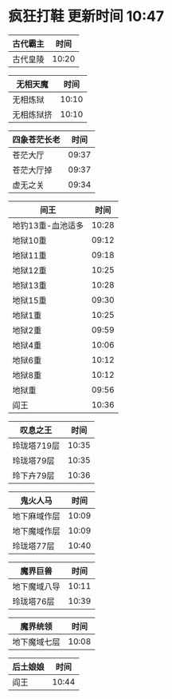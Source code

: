 # 疯狂打鞋 更新时间 10:47

| 古代霸主   | 时间    |
|--------|-------|
| 古代皇陵 | 10:20 |

| 无相天魔   | 时间    |
|--------|-------|
| 无相炼狱 | 10:10 |
| 无相炼狱挤 | 10:10 |

| 四象苍茫长老   | 时间    |
|--------|-------|
| 苍茫大厅 | 09:37 |
| 苍茫大厅掉 | 09:37 |
| 虚无之关 | 09:34 |

| 间王   | 时间    |
|--------|-------|
| 地钓13重-血池适多 | 10:28 |
| 地狱10重 | 09:12 |
| 地狱11重 | 09:18 |
| 地狱12重 | 10:25 |
| 地狱13重 | 10:28 |
| 地狱15重 | 09:30 |
| 地狱1重 | 10:25 |
| 地狱2重 | 09:59 |
| 地狱4重 | 10:06 |
| 地狱6重 | 10:12 |
| 地狱8重 | 10:12 |
| 地狱重 | 09:56 |
| 阎王 | 10:36 |

| 叹息之王   | 时间    |
|--------|-------|
| 玲珑塔719层 | 10:35 |
| 玲珑塔79层 | 10:35 |
| 玲下卉79层 | 10:36 |

| 鬼火人马   | 时间    |
|--------|-------|
| 地下麻域作层 | 10:09 |
| 地下魔域作层 | 10:09 |
| 玲珑塔77层 | 10:40 |

| 魔界巨兽   | 时间    |
|--------|-------|
| 地下魔域八导 | 10:11 |
| 玲珑塔76层 | 10:39 |

| 魔界统领   | 时间    |
|--------|-------|
| 地下魔域七层 | 10:08 |

| 后土娘娘   | 时间    |
|--------|-------|
| 阎王 | 10:44 |